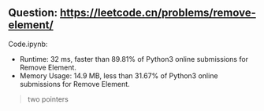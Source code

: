 ## Question: https://leetcode.cn/problems/remove-element/

Code.ipynb:
* Runtime: 32 ms, faster than 89.81% of Python3 online submissions for Remove Element.
* Memory Usage: 14.9 MB, less than 31.67% of Python3 online submissions for Remove Element.
> two pointers
